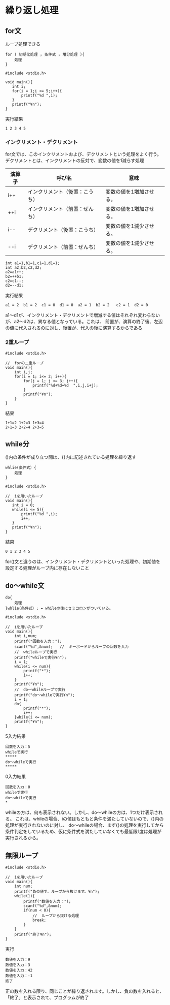 # 繰り返し処理
## for文
ループ処理できる
```
for ( 初期化処理 ; 条件式 ; 増分処理 ){
    処理
}
```

```
#include <stdio.h>
 
void main(){
   int i;
   for(i = 1;i <= 5;i++){
       printf("%d ",i);
   }
   printf("¥n");
}
```
実行結果
```
1 2 3 4 5
```

### インクリメント・デクリメント
for文では、このインクリメントおよび、デクリメントという処理をよく行う。デクリメントとは、インクリメントの反対で、変数の値を1減らす処理

|演算子|呼び名|意味|
|-|-|-|
|i++|インクリメント（後置：こうち）|変数の値を1増加させる。|
|++i|インクリメント（前置：ぜんち）|変数の値を1増加させる。|
|i--|デクリメント（後置：こうち）|変数の値を1減少させる。|
|--i|デクリメント（前置：ぜんち）|変数の値を1減少させる。|

```
int a1=1,b1=1,c1=1,d1=1;
int a2,b2,c2,d2;
a2=a1++;
b2=++b1;
c2=c1--;
d2=--d1;
```
実行結果
```
a1 = 2  b1 = 2  c1 = 0  d1 = 0  a2 = 1  b2 = 2   c2 = 1  d2 = 0
```
a1～d1が、インクリメント・デクリメントで増減する値はそれぞれ変わらないが、a2～d2は、異なる値となっている。これは、 前置が、演算の終了後、左辺の値に代入されるのに対し、後置が、代入の後に演算するからである

### 2重ループ
```
#include <stdio.h>
 
//  forの二重ループ
void main(){
    int i,j;
    for(i = 1; i<= 2; i++){
        for(j = 1; j <= 3; j++){
            printf("%d+%d=%d  ",i,j,i+j);
        }
        printf("¥n");
    }
}
```
結果
```
1+1=2 1+2=3 1+3=4
2+1=3 2+2=4 2+3=5
```

## while分
()内の条件が成り立つ間は、{}内に記述されている処理を繰り返す
```
whlie(条件式）{
    処理
}
```
```
#include <stdio.h>
 
//  iを用いたループ
void main(){
   int i = 0;
   while(i <= 5){    
       printf("%d ",i);
       i++;
   }
   printf("¥n");
}
```
結果
```
0 1 2 3 4 5
```
for()文と違うのは、インクリメント・デクリメントといった処理や、初期値を設定する処理がループ内に存在しないこと

## do～while文
```
do{
    処理
}whlie(条件式）; ← whileの後にセミコロンがついている。
```


```
#include <stdio.h>
 
//  iを用いたループ
void main(){
    int i,num;
    printf("回数を入力：");
    scanf("%d",&num);   //  キーボードからループの回数を入力
    //  whileループで実行
    printf("whileで実行¥n");
    i = 1;
    while(i <= num){
        printf("*");
        i++;
    }
    printf("¥n");
    //  do～whileループで実行
    printf("do～whileで実行¥n");
    i = 1;
    do{
        printf("*");
        i++;
    }while(i <= num);
    printf("¥n");   
}
```
5入力結果
```
回数を入力：5
whileで実行
*****
do～whileで実行
*****
```
0入力結果
```
回数を入力：0
whileで実行
do～whileで実行
*
```
whileの方は、何も表示されない。しかし、do～whileの方は、1つだけ表示される。 これは、whileの場合、iの値はもともと条件を満たしていないので、{}内の処理が実行されないのに対し、 do～whileの場合、まず{}の処理を実行してから条件判定をしているため、仮に条件式を満たしていなくても最低限1度は処理が実行されるから。

## 無限ループ
```
#include <stdio.h>
 
//  iを用いたループ
void main(){
    int num;
    printf("負の値で、ループから抜けます。¥n");
    while(1){
        printf("数値を入力：");
        scanf("%d",&num);
        if(num < 0){
            //  ループから抜ける処理
            break;
        }
    }
    printf("終了¥n");
}
```
実行
```
数値を入力：9
数値を入力：3
数値を入力：42
数値を入力：-1
終了
```
正の数を入れる限り、同じことが繰り返されます。しかし、負の数を入れると、「終了」と表示されて、プログラムが終了